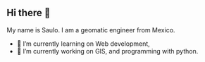 ## Hi there 👋

My name is Saulo. I am a geomatic engineer from Mexico.
- 🌱 I’m currently learning on Web development,
- 🔭 I’m currently working on GIS, and programming with python.
<!--
**Saulord0/Saulord0** is a ✨ _special_ ✨ repository because its `README.md` (this file) appears on your GitHub profile.

Here are some ideas to get you started:

- 🔭 I’m currently working on ...
- 🌱 I’m currently learning ...
- 👯 I’m looking to collaborate on ...
- 🤔 I’m looking for help with ...
- 💬 Ask me about ...
- 📫 How to reach me: ...
- 😄 Pronouns: ...
- ⚡ Fun fact: ...
-->
